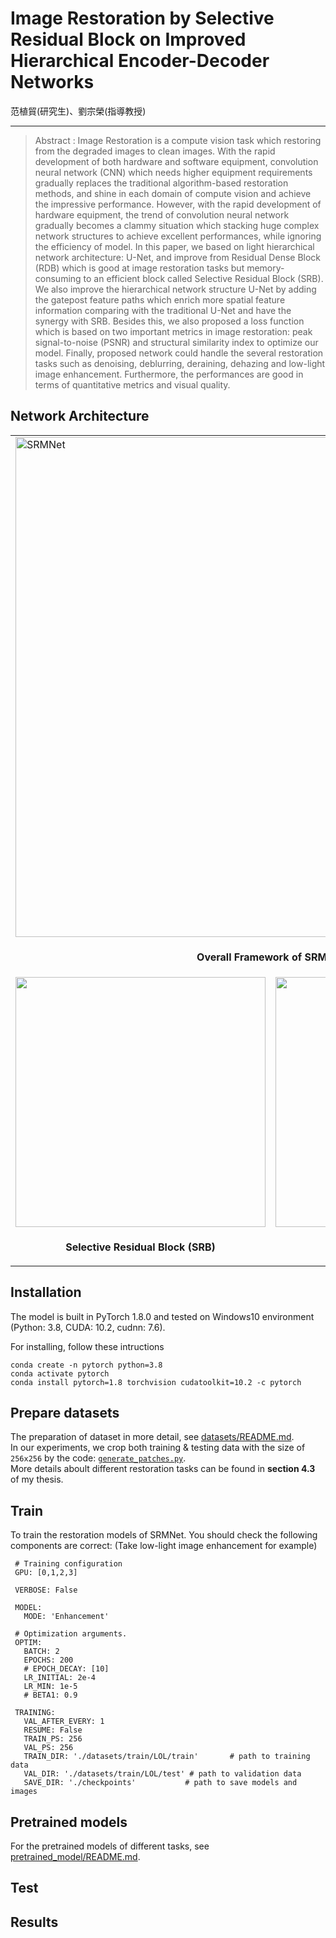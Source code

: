 # Image Restoration by Selective Residual Block on Improved Hierarchical Encoder-Decoder Networks  
<!-- 利用可選擇性殘差塊在改良式階層編解碼器網路實現影像修復 -->
范植貿(研究生)、劉宗榮(指導教授)  

***  
> Abstract : Image Restoration is a compute vision task which restoring from the degraded images to clean images. With the rapid development of both hardware and software equipment, convolution neural network (CNN) which needs higher equipment requirements gradually replaces the traditional algorithm-based restoration methods, and shine in each domain of compute vision and achieve the impressive performance. However, with the rapid development of hardware equipment, the trend of convolution neural network gradually becomes a clammy situation which stacking huge complex network structures to achieve excellent performances, while ignoring the efficiency of model. In this paper, we based on light hierarchical network architecture: U-Net, and improve from Residual Dense Block (RDB) which is good at image restoration tasks but memory-consuming to an efficient block called Selective Residual Block (SRB). We also improve the hierarchical network structure U-Net by adding the gatepost feature paths which enrich more spatial feature information comparing with the traditional U-Net and have the synergy with SRB. Besides this, we also proposed a loss function which is based on two important metrics in image restoration: peak signal-to-noise (PSNR) and structural similarity index to optimize our model. Finally, proposed network could handle the several restoration tasks such as denoising, deblurring, deraining, dehazing and low-light image enhancement. Furthermore, the performances are good in terms of quantitative metrics and visual quality.


## Network Architecture  

<table>
  <tr>
    <td colspan="2"><img src = "https://i.imgur.com/nftZOUV.png" alt="SRMNet" width="800"> </td>  
  </tr>
  <tr>
    <td colspan="2"><p align="center"><b>Overall Framework of SRMNet</b></p></td>
  </tr>
  
  <tr>
    <td> <img src = "https://i.imgur.com/z6Vds87.png" width="400"> </td>
    <td> <img src = "https://i.imgur.com/eaLejBK.png" width="400"> </td>
  </tr>
  <tr>
    <td><p align="center"><b>Selective Residual Block (SRB)</b></p></td>
    <td><p align="center"> <b>Resizing Block (Pixel Shuffle)</b></p></td>
  </tr>
</table>

## Installation  
The model is built in PyTorch 1.8.0 and tested on Windows10 environment  
(Python: 3.8, CUDA: 10.2, cudnn: 7.6).  

For installing, follow these intructions
```
conda create -n pytorch python=3.8  
conda activate pytorch  
conda install pytorch=1.8 torchvision cudatoolkit=10.2 -c pytorch  
```

## Prepare datasets  
The preparation of dataset in more detail, see [datasets/README.md](datasets/README.md).  
In our experiments, we crop both training & testing data with the size of `256x256` by the code: [`generate_patches.py`](generate_patches.py).  
More details aboult different restoration tasks can be found in **section 4.3** of my thesis.  

## Train  
To train the restoration models of SRMNet. You should check the following components are correct:
(Take low-light image enhancement for example)  

 ```
  # Training configuration
  GPU: [0,1,2,3]

  VERBOSE: False

  MODEL:
    MODE: 'Enhancement'

  # Optimization arguments.
  OPTIM:
    BATCH: 2
    EPOCHS: 200
    # EPOCH_DECAY: [10]
    LR_INITIAL: 2e-4
    LR_MIN: 1e-5
    # BETA1: 0.9

  TRAINING:
    VAL_AFTER_EVERY: 1
    RESUME: False
    TRAIN_PS: 256
    VAL_PS: 256
    TRAIN_DIR: './datasets/train/LOL/train'       # path to training data
    VAL_DIR: './datasets/train/LOL/test' # path to validation data
    SAVE_DIR: './checkpoints'           # path to save models and images
  ```


## Pretrained models  
For the pretrained models of different tasks, see [pretrained_model/README.md](pretrained_model/README.md).  

## Test  

## Results  



